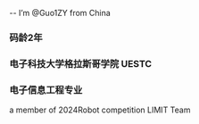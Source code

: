 -- I’m @Guo1ZY from China

### 码龄2年
### 电子科技大学格拉斯哥学院 UESTC
### 电子信息工程专业

 a member of 2024Robot competition LIMIT Team
